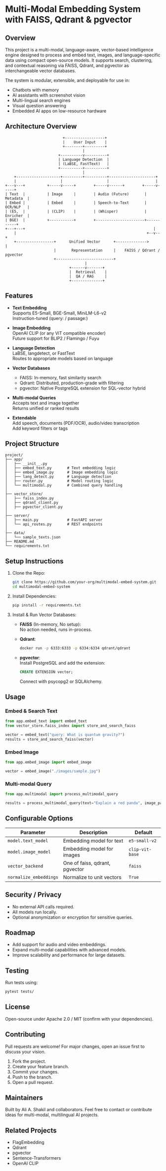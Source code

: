 # Multi-Modal Embedding System with FAISS, Qdrant & pgvector

## Overview

This project is a multi-modal, language-aware, vector-based intelligence engine designed to process and embed text, images, and language-specific data using compact open-source models. It supports search, clustering, and contextual reasoning via FAISS, Qdrant, and pgvector as interchangeable vector databases.

The system is modular, extensible, and deployable for use in:

- Chatbots with memory
- AI assistants with screenshot vision
- Multi-lingual search engines
- Visual question answering
- Embedded AI apps on low-resource hardware

## Architecture Overview

```
                          +------------------+
                          |    User Input    |
                          +--------+---------+
                                   |
                        +----------v----------+
                        | Language Detection  |
                        | (LaBSE, FastText)   |
                        +----------+----------+
                                   |
    +--------------------+---------+----------+---------------------+
    |                    |                    |                     |
+---v---+          +-----v-----+        +-----v------+        +-----v-----+
| Text  |          | Image     |        | Audio (Future)       | Metadata  |
| Embed |          | Embed     |        | Speech-to-Text       | OCR/NLP   |
| (E5,  |          | (CLIP)    |        | (Whisper)            | Enricher  |
| BGE)  |          +-----------+        +----------------------+-----------+
+---+---+                                                          |
    |                                                           +--v--+
    +-----------------+      Unified Vector      +-------------->     |
                      |       Representation     |    FAISS / Qdrant / pgvector
                      +--------------------------+
                                    |
                             +------v-------+
                             |  Retrieval    |
                             |  QA / RAG     |
                             +--------------+
```

## Features

- **Text Embedding**  
  Supports E5-Small, BGE-Small, MiniLM-L6-v2  
  Instruction-tuned (query: / passage:)

- **Image Embedding**  
  OpenAI CLIP (or any ViT compatible encoder)  
  Future support for BLIP2 / Flamingo / Fuyu

- **Language Detection**  
  LaBSE, langdetect, or FastText  
  Routes to appropriate models based on language

- **Vector Databases**  
  - FAISS: In-memory, fast similarity search  
  - Qdrant: Distributed, production-grade with filtering  
  - pgvector: Native PostgreSQL extension for SQL-vector hybrid

- **Multi-modal Queries**  
  Accepts text and image together  
  Returns unified or ranked results

- **Extendable**  
  Add speech, documents (PDF/OCR), audio/video transcription  
  Add keyword filters or tags

## Project Structure

```
project/
├── app/
│   ├── __init__.py
│   ├── embed_text.py       # Text embedding logic
│   ├── embed_image.py      # Image embedding logic
│   ├── lang_detect.py      # Language detection
│   ├── router.py           # Model routing logic
│   └── multimodal.py       # Combined query handling
│
├── vector_store/
│   ├── faiss_index.py
│   ├── qdrant_client.py
│   ├── pgvector_client.py
│
├── server/
│   ├── main.py             # FastAPI server
│   └── api_routes.py       # REST endpoints
│
├── data/
│   └── sample_texts.json
├── README.md
└── requirements.txt
```

## Setup Instructions

1. Clone the Repo:

   ```bash
   git clone https://github.com/your-org/multimodal-embed-system.git
   cd multimodal-embed-system
   ```

2. Install Dependencies:

   ```bash
   pip install -r requirements.txt
   ```

3. Install & Run Vector Databases:

   - **FAISS** (In-memory, No setup):  
     No action needed, runs in-process.

   - **Qdrant**:  
     ```bash
     docker run -p 6333:6333 -p 6334:6334 qdrant/qdrant
     ```

   - **pgvector**:  
     Install PostgreSQL and add the extension:  
     ```sql
     CREATE EXTENSION vector;
     ```
     Connect with psycopg2 or SQLAlchemy.

## Usage

### Embed & Search Text

```python
from app.embed_text import embed_text
from vector_store.faiss_index import store_and_search_faiss

vector = embed_text("query: What is quantum gravity?")
results = store_and_search_faiss(vector)
```

### Embed Image

```python
from app.embed_image import embed_image

vector = embed_image("./images/sample.jpg")
```

### Multi-modal Query

```python
from app.multimodal import process_multimodal_query

results = process_multimodal_query(text="Explain a red panda", image_path="./red_panda.jpg")
```

## Configurable Options

| Parameter            | Description                        | Default         |
|----------------------|------------------------------------|-----------------|
| `model.text_model`   | Embedding model for text           | `e5-small-v2`   |
| `model.image_model`  | Embedding model for images         | `clip-vit-base` |
| `vector_backend`     | One of faiss, qdrant, pgvector     | `faiss`         |
| `normalize_embeddings` | Normalize to unit vectors         | `True`          |

## Security / Privacy

- No external API calls required.  
- All models run locally.  
- Optional anonymization or encryption for sensitive queries.

## Roadmap

- Add support for audio and video embeddings.  
- Expand multi-modal capabilities with advanced models.  
- Improve scalability and performance for large datasets.

## Testing

Run tests using:

```bash
pytest tests/
```

## License

Open-source under Apache 2.0 / MIT (confirm with your dependencies).

## Contributing

Pull requests are welcome! For major changes, open an issue first to discuss your vision.

1. Fork the project.  
2. Create your feature branch.  
3. Commit your changes.  
4. Push to the branch.  
5. Open a pull request.

## Maintainers

Built by Ali A. Shakil and collaborators. Feel free to contact or contribute ideas for multi-modal, multilingual AI projects.

## Related Projects

- FlagEmbedding  
- Qdrant  
- pgvector  
- Sentence-Transformers  
- OpenAI CLIP
